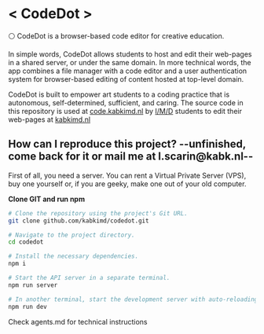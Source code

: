 # < CodeDot >

⚪ CodeDot is a browser-based code editor for creative education.

In simple words, CodeDot allows students to host and edit their web-pages in a shared server, or under the same domain. In more technical words, the app combines a file manager with a code editor and a user authentication system for browser-based editing of content hosted at top-level domain.

CodeDot is built to empower art students to a coding practice that is autonomous, self-determined, sufficient, and caring. The source code in this repository is used at [code.kabkimd.nl](code.kabkimd.nl) by [I/M/D](https://www.kabk.nl/en/programmes/bachelor/interactive-media-design) students to edit their web-pages at [kabkimd.nl](kabkimd.nl)


## How can I reproduce this project? --unfinished, come back for it or mail me at l.scarin@kabk.nl--

First of all, you need a server. You can rent a Virtual Private Server (VPS), buy one yourself or, if you are geeky, make one out of your old computer.


**Clone GIT and run npm**
```sh
# Clone the repository using the project's Git URL.
git clone github.com/kabkimd/codedot.git

# Navigate to the project directory.
cd codedot

# Install the necessary dependencies.
npm i

# Start the API server in a separate terminal.
npm run server

# In another terminal, start the development server with auto-reloading and an instant preview.
npm run dev
```

Check agents.md for technical instructions
